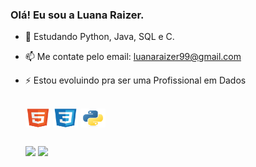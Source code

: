 ### Olá! Eu sou a Luana Raizer.

- 🌱 Estudando Python, Java, SQL e C.
- 📫 Me contate pelo email: luanaraizer99@gmail.com
- ⚡ Estou evoluindo pra ser uma Profissional em Dados


  <div style="display: inline_block"><br>
  <img align="center" alt="Lu-HTML" height="30" width="40" src="https://raw.githubusercontent.com/devicons/devicon/master/icons/html5/html5-original.svg">
  <img align="center" alt="Lu-CSS" height="30" width="40" src="https://raw.githubusercontent.com/devicons/devicon/master/icons/css3/css3-original.svg">
  <img align="center" alt="Lu-Python" height="30" width="40" src="https://raw.githubusercontent.com/devicons/devicon/master/icons/python/python-original.svg">
  
  ##
  
  <div>
  <a href = "mailto:contatorluanaraizer99@gmail.com"><img src="https://img.shields.io/badge/-Gmail-%23333?style=for-the-badge&logo=gmail&logoColor=white" target="_blank"></a>
  <a href="https://www.linkedin.com/in/luana-raizer-54aa48206/" target="_blank"><img src="https://img.shields.io/badge/-LinkedIn-%230077B5?style=for-the-badge&logo=linkedin&logoColor=white" target="_blank"></a>
    </div
